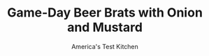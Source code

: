 ---
layout: ../../layouts/MarkdownPostLayout.astro
title: Game-Day Beer Brats with Onion and Mustard
author: America's Test Kitchen
pubDate: 2023-03-15
description: "We take this classic game-day snack to the next level."
image_url: https://res.cloudinary.com/hksqkdlah/image/upload/ar_1:1,c_fill,dpr_2.0,f_auto,fl_lossy.progressive.strip_profile,g_faces:auto,q_auto:low,w_344/19982_sfs-game-day-beer-brats-with-onion-and-mustard-74
tags: ["Main Courses","Pork","Weeknight"]
calories: 2943
protein: 24
carbohydrates: 16
fats: 
fiber: 1
ingredients: ["3 tablespoons, vegetable oil","1 1/2 pounds, bratwurst (6 sausages)","1 , onion, halved and sliced thin",", Salt and pepper","2 , garlic cloves, minced","1 teaspoon, caraway seeds","1 1/2 cups, beer","1/4 cup, whole-grain mustard","1 tablespoon, honey","2 teaspoons, cider vinegar"]
serves: 4
time: "30 minutes"
instructions: ["Heat 1 tablespoon oil in Dutch oven over medium heat until shimmering. Add bratwursts and cook until well browned all over, about 8 minutes. Transfer bratwursts to plate.","Heat remaining 2 tablespoons oil in now-empty pot over medium heat until shimmering. Add onion, 1/4 teaspoon salt, and 1/4 teaspoon pepper and cook, covered, until softened, about 5 minutes. Uncover and continue to cook, stirring occasionally, until onion is browned, about 4 minutes. Add garlic and caraway seeds and cook until fragrant, about 30 seconds.","Add beer, mustard, honey, vinegar, and bratwursts; cover; and cook until bratwursts are cooked through, 5 to 7 minutes. Transfer bratwursts to platter. Increase heat to medium-high and cook until onion mixture is thickened, about 5 minutes. Serve bratwursts topped with onion mixture."]
nutrition: ["692 mg Potassium","394 mg Phosphorus","75 mg Calcium","1 mg Iron","53 mg Magnesium","1615 mg Sodium","5 mg Zinc","60 g Fat","8 mg Niacin (B3)","32 g Monounsaturated","6 g Polyunsaturated","1 mg Vitamin C","1 µg Vitamin D","125 mg Cholesterol","17 g Saturated","1 g Fiber","14 µg Folate (food)","5 g Sugars","7 µg Vitamin K","200 g Water","16 g Carbs","14 µg Folate equivalent (total)","24 g Protein","2 mg Vitamin E","1 µg Vitamin B12","4 µg Vitamin A","735 kcal Energy","4 g Sugars, added","2943 calories"]
notes: "Use an American lager. Serve on hoagie rolls."
---